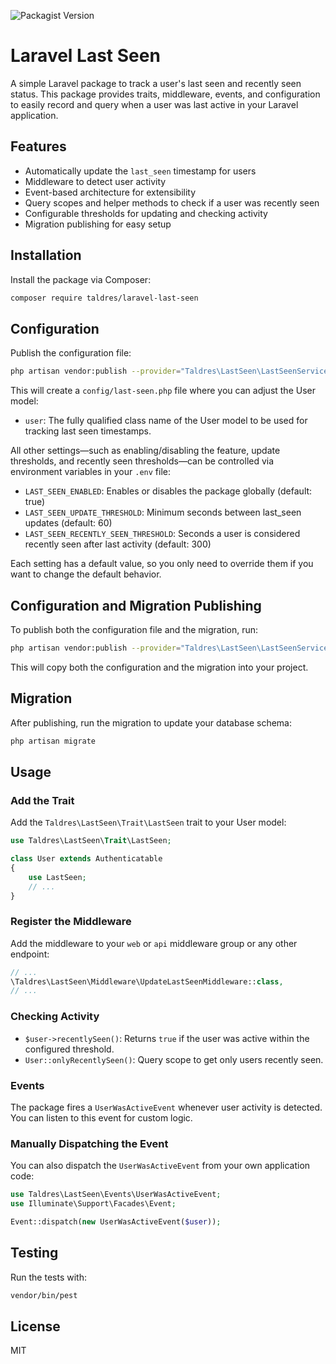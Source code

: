 ![Packagist Version](https://img.shields.io/packagist/v/taldres/laravel-last-seen)


# Laravel Last Seen

A simple Laravel package to track a user's last seen and recently seen status. This package provides traits, middleware, events, and configuration to easily record and query when a user was last active in your Laravel application.

## Features

- Automatically update the `last_seen` timestamp for users
- Middleware to detect user activity
- Event-based architecture for extensibility
- Query scopes and helper methods to check if a user was recently seen
- Configurable thresholds for updating and checking activity
- Migration publishing for easy setup

## Installation

Install the package via Composer:

```bash
composer require taldres/laravel-last-seen
```

## Configuration

Publish the configuration file:

```bash
php artisan vendor:publish --provider="Taldres\LastSeen\LastSeenServiceProvider" --tag="config"
```

This will create a `config/last-seen.php` file where you can adjust the User model:

- `user`: The fully qualified class name of the User model to be used for tracking last seen timestamps.

All other settings—such as enabling/disabling the feature, update thresholds, and recently seen thresholds—can be controlled via environment variables in your `.env` file:

- `LAST_SEEN_ENABLED`: Enables or disables the package globally (default: true)
- `LAST_SEEN_UPDATE_THRESHOLD`: Minimum seconds between last_seen updates (default: 60)
- `LAST_SEEN_RECENTLY_SEEN_THRESHOLD`: Seconds a user is considered recently seen after last activity (default: 300)

Each setting has a default value, so you only need to override them if you want to change the default behavior.

## Configuration and Migration Publishing

To publish both the configuration file and the migration, run:

```bash
php artisan vendor:publish --provider="Taldres\LastSeen\LastSeenServiceProvider"
```

This will copy both the configuration and the migration into your project.

## Migration

After publishing, run the migration to update your database schema:

```bash
php artisan migrate
```

## Usage

### Add the Trait

Add the `Taldres\LastSeen\Trait\LastSeen` trait to your User model:

```php
use Taldres\LastSeen\Trait\LastSeen;

class User extends Authenticatable
{
    use LastSeen;
    // ...
}
```

### Register the Middleware

Add the middleware to your `web` or `api` middleware group or any other endpoint:

```php
// ...
\Taldres\LastSeen\Middleware\UpdateLastSeenMiddleware::class,
// ...
```

### Checking Activity

- `$user->recentlySeen()`: Returns `true` if the user was active within the configured threshold.
- `User::onlyRecentlySeen()`: Query scope to get only users recently seen.

### Events

The package fires a `UserWasActiveEvent` whenever user activity is detected. You can listen to this event for custom logic.

### Manually Dispatching the Event

You can also dispatch the `UserWasActiveEvent` from your own application code:

```php
use Taldres\LastSeen\Events\UserWasActiveEvent;
use Illuminate\Support\Facades\Event;

Event::dispatch(new UserWasActiveEvent($user));
```

## Testing

Run the tests with:

```bash
vendor/bin/pest
```

## License

MIT
